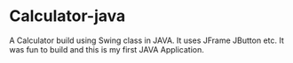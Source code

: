 # Calculator-java
 A Calculator build using Swing class in JAVA. It uses JFrame JButton etc. It was fun to build and this is my first JAVA Application.
